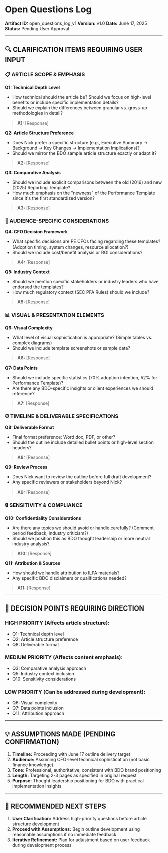 # Open Questions Log

**Artifact ID:** open_questions_log_v1
**Version:** v1.0
**Date:** June 17, 2025
**Status:** Pending User Approval

---

## 🔍 **CLARIFICATION ITEMS REQUIRING USER INPUT**

### **📋 ARTICLE SCOPE & EMPHASIS**

**Q1: Technical Depth Level**
- How technical should the article be? Should we focus on high-level benefits or include specific implementation details?
- Should we explain the differences between granular vs. gross-up methodologies in detail?

> **A1:** [Response]

**Q2: Article Structure Preference**
- Does Nick prefer a specific structure (e.g., Executive Summary → Background → Key Changes → Implementation Implications)?
- Should we mirror the BDO sample article structure exactly or adapt it?

> **A2:** [Response]

**Q3: Comparative Analysis**
- Should we include explicit comparisons between the old (2016) and new (2025) Reporting Template?
- How much emphasis on the "newness" of the Performance Template since it's the first standardized version?

> **A3:** [Response]

### **🎯 AUDIENCE-SPECIFIC CONSIDERATIONS**

**Q4: CFO Decision Framework**
- What specific decisions are PE CFOs facing regarding these templates? (Adoption timing, system changes, resource allocation?)
- Should we include cost/benefit analysis or ROI considerations?

> **A4:** [Response]

**Q5: Industry Context**
- Should we mention specific stakeholders or industry leaders who have endorsed the templates?
- How much regulatory context (SEC PFA Rules) should we include?

> **A5:** [Response]

### **📊 VISUAL & PRESENTATION ELEMENTS**

**Q6: Visual Complexity**
- What level of visual sophistication is appropriate? (Simple tables vs. complex diagrams)
- Should we include template screenshots or sample data?

> **A6:** [Response]

**Q7: Data Points**
- Should we include specific statistics (70% adoption intention, 52% for Performance Template)?
- Are there any BDO-specific insights or client experiences we should reference?

> **A7:** [Response]

### **⏰ TIMELINE & DELIVERABLE SPECIFICATIONS**

**Q8: Deliverable Format**
- Final format preference: Word doc, PDF, or other?
- Should the outline include detailed bullet points or high-level section headers?

> **A8:** [Response]

**Q9: Review Process**
- Does Nick want to review the outline before full draft development?
- Any specific reviewers or stakeholders beyond Nick?

> **A9:** [Response]

### **🔒 SENSITIVITY & COMPLIANCE**

**Q10: Confidentiality Considerations**
- Are there any topics we should avoid or handle carefully? (Comment period feedback, industry criticism?)
- Should we position this as BDO thought leadership or more neutral industry analysis?

> **A10:** [Response]

**Q11: Attribution & Sources**
- How should we handle attribution to ILPA materials?
- Any specific BDO disclaimers or qualifications needed?

> **A11:** [Response]

---

## 🚦 **DECISION POINTS REQUIRING DIRECTION**

### **HIGH PRIORITY** (Affects article structure):
- Q1: Technical depth level
- Q2: Article structure preference
- Q8: Deliverable format

### **MEDIUM PRIORITY** (Affects content emphasis):
- Q3: Comparative analysis approach
- Q5: Industry context inclusion
- Q10: Sensitivity considerations

### **LOW PRIORITY** (Can be addressed during development):
- Q6: Visual complexity
- Q7: Data points inclusion
- Q11: Attribution approach

---

## 💡 **ASSUMPTIONS MADE (PENDING CONFIRMATION)**

1. **Timeline:** Proceeding with June 17 outline delivery target
2. **Audience:** Assuming CFO-level technical sophistication (not basic finance knowledge)
3. **Tone:** Professional, authoritative, consistent with BDO brand positioning
4. **Length:** Targeting 2-3 pages as specified in original request
5. **Purpose:** Thought leadership positioning for BDO with practical implementation insights

---

## 🔄 **RECOMMENDED NEXT STEPS**

1. **User Clarification:** Address high-priority questions before article structure development
2. **Proceed with Assumptions:** Begin outline development using reasonable assumptions if no immediate feedback
3. **Iterative Refinement:** Plan for adjustment based on user feedback during development process

